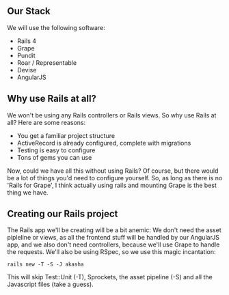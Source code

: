 
## Our Stack

We will use the following software:

- Rails 4
- Grape
- Pundit
- Roar / Representable
- Devise
- AngularJS

## Why use Rails at all?

We won't be using any Rails controllers or Rails views. So why use Rails at all? Here are some reasons:

- You get a familiar project structure
- ActiveRecord is already configured, complete with migrations
- Testing is easy to configure
- Tons of gems you can use

Now, could we have all this without using Rails? Of course, but there would be a
lot of things you'd need to configure yourself. So, as long as there is no
'Rails for Grape', I think actually using rails and mounting Grape is the best
thing we have.

## Creating our Rails project

The Rails app we'll be creating will be a bit anemic: We don't need the asset
pipleline or views, as all the frontend stuff will be handled by our AngularJS app, and
we also don't need controllers, because we'll use Grape to handle the requests.
We'll also be using RSpec, so we use this magic incantation:

`rails new -T -S -J akasha`

This will skip Test::Unit (-T), Sprockets, the asset pipeline (-S) and all the
Javascript files (take a guess).

## 

